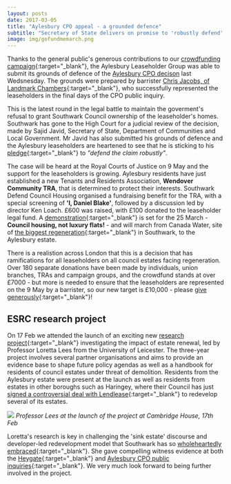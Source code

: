 ```yaml
---
layout: posts
date: 2017-03-05
title: "Aylesbury CPO appeal - a grounded defence"
subtitle: "Secretary of State delivers on promise to 'robustly defend' his decision against Southwark's appeal"
image: img/gofundmemarch.png
---
```

Thanks to the general public's generous contributions to our [crowdfunding campaign](https://www.gofundme.com/aylesbury-the-right-to-a-community-2uefgf2s){:target="_blank"}, the Aylesbury Leaseholder Group was able to submit its grounds of defence of the [Aylesbury CPO decison](https://35percent.org/2016-09-18-aylesbury-compulsory-purchase-order-rejected/) last Wedsnesday.  The grounds were prepared by barrister [Chris Jacobs, of Landmark Chambers](https://www.landmarkchambers.co.uk/christopher_jacobs){:target="_blank"}, who successfully represented the leaseholders in the final days of the CPO public inquiry.

This is the latest round in the legal battle to maintain the goverment's refusal to grant Southwark Council ownership of the leaseholder's homes.  Southwark has gone to the High Court for a judicial review of the decision, made by Sajid Javid, Secretary of State, Department of Communities and Local Government. Mr Javid has also submitted his grounds of defence and the Aylesbury leaseholders are heartened to see that he is sticking to his [pledge](https://35percent.org/img/SoSresponsetoLbC.pdf){:target="_blank"} to _"defend the claim robustly"_.

The case will be heard at the Royal Courts of Justice on 9 May and the support for the leaseholders is growing. Aylesbury residents have just established a new Tenants and Residents Association, __Wendover Community TRA__, that is determined to protect their interests.  Southwark Defend Council Housing organised a fundraising benefit for the TRA, with a special screening of __'I, Daniel Blake'__, followed by a discussion led by director Ken Loach. £600 was raised, with £100 donated to the leaseholder legal fund. A 
[demonstration](https://gallery.mailchimp.com/cb39db56cab07dad23385b7eb/files/26eb3e2e-2b6a-47ee-adf7-54a8a9baa8cc/southwarkDCH_demo_25March2017_A6_2pp_web_4133_.pdf){:target="_blank"} is set for the 25 March  - __Council housing, not luxury flats!__ - and will march from Canada Water, site of [the biggest regeneration](https://35percent.org/canada-water/){:target="_blank"} in Southwark, to the Aylesbury estate. 

There is a realistion across London that this is a decision that has ramifications for all leaseholders on all council estates facing regeneration. Over 180 separate donations have been made by individuals, union branches, TRAs and campaign groups, and the crowdfund stands at over £7000 - but more is needed to ensure that the leaseholders are represented on the 9 May by a barrister, so our new target is £10,000 - please [give generously](https://www.gofundme.com/aylesbury-the-right-to-a-community-2uefgf2s){:target="_blank"}!

## ESRC research project 
On 17 Feb we attended the launch of an exciting new [research project](https://gtr.rcuk.ac.uk/projects?ref=ES%2FN015053%2F1){:target="_blank"} investigating the impact of estate renewal, led by Professor Loretta Lees from the University of Leicester. The three-year project involves several partner organisations and aims to provide an evidence base to shape future policy agendas as well as a handbook for residents of council estates under threat of demolition. Residents from the Aylesbury estate were present at the launch as well as residents from estates in other boroughs such as Haringey, where their Council has just [signed a controversial deal with Lendlease](https://www.standard.co.uk/news/politics/2bn-selloff-of-haringey-council-property-will-force-out-families-and-destroy-community-a3480646.html){:target="_blank"} to redevelop several of its estates.

![](https://35percent.org/img/lorettacambridgehouse.jpg)
*Professor Lees at the launch of the project at Cambridge House, 17th Feb*

Loretta's research is key in challenging the 'sink estate' discourse and developer-led redevelopment model that Southwark has so [wholeheartedly embraced](https://www.progressonline.org.uk/2016/01/14/camerons-has-much-to-learn-on-housing/){:target="_blank"}. She gave compelling witness evidence at both the [Heygate](https://35percent.org/2013-07-18-regeneration-branded-miserable-failure-at-cpo-public-inquiry/){:target="_blank"} and [Aylesbury CPO public inquiries](https://35percent.org/2015-05-02-aylesbury-estate-compulsory-purchase-order-public-inquiry/){:target="_blank"}. We very much look forward to being further involved in the project. 



